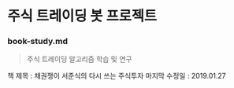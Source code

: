 # 주식 트레이딩 봇 프로젝트

### book-study.md

> 주식 트레이딩 알고리즘 학습 및 연구

책 제목 : 채권쟁이 서준식의 다시 쓰는 주식투자
마지막 수정일 : 2019.01.27
